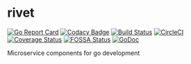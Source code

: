 # rivet

[![Go Report Card](https://goreportcard.com/badge/github.com/ennoo/rivet)](https://goreportcard.com/report/github.com/ennoo/rivet)
[![Codacy Badge](https://api.codacy.com/project/badge/Grade/474e759e4a7b48c3b4aaefda5079f1d3)](https://www.codacy.com/app/aberic/rivet?utm_source=github.com&amp;utm_medium=referral&amp;utm_content=ennoo/rivet&amp;utm_campaign=Badge_Grade)
[![Build Status](https://www.travis-ci.org/ennoo/rivet.svg?branch=master)](https://www.travis-ci.org/ennoo/rivet)
[![CircleCI](https://circleci.com/gh/ennoo/rivet.svg?style=svg)](https://circleci.com/gh/ennoo/rivet)
[![Coverage Status](https://coveralls.io/repos/github/ennoo/rivet/badge.svg?branch=master)](https://coveralls.io/github/ennoo/rivet?branch=master)
[![FOSSA Status](https://app.fossa.io/api/projects/git%2Bgithub.com%2Fennoo%2Frivet.svg?type=shield)](https://app.fossa.io/projects/git%2Bgithub.com%2Fennoo%2Frivet?ref=badge_shield)
[![GoDoc](https://godoc.org/github.com/ennoo/rivet?status.svg)](https://godoc.org/github.com/ennoo/rivet)

Microservice components for go development